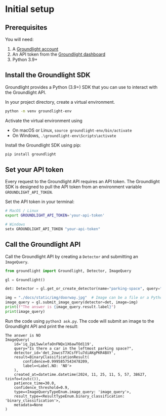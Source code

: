 # Initial setup

## Prerequisites
You will need:
1. A [Groundlight account](https://dashboard.groundlight.ai/)
2. An API token from the [Groundlight dashboard](https://dashboard.groundlight.ai/reef/my-account/api-tokens)
3. Python 3.9+


## Install the Groundlight SDK
Groundlight provides a Python (3.9+) SDK that you can use to interact with the Groundlight API.

In your project directory, create a virtual environment.
```bash
python -m venv groundlight-env
```

Activate the virtual environment using
- On macOS or Linux, `source groundlight-env/bin/activate`
- On Windows, `.\groundlight-env\Scripts\activate`

Install the Groundlight SDK using pip:
```bash
pip install groundlight
```

## Set your API token
Every request to the Groundlight API requires an API token. The Groundlight SDK is designed to pull the API token from an environment variable `GROUNDLIGHT_API_TOKEN`.

Set the API token in your terminal:
```bash
# MacOS / Linux
export GROUNDLIGHT_API_TOKEN='your-api-token'
```
```powershell
# Windows
setx GROUNDLIGHT_API_TOKEN "your-api-token"
```

## Call the Groundlight API
Call the Groundlight API by creating a `Detector` and submitting an `ImageQuery`.

```python title="ask.py"
from groundlight import Groundlight, Detector, ImageQuery

gl = Groundlight()

det: Detector = gl.get_or_create_detector(name="parking-space", query="Is there a car in the leftmost parking space?")

img = "./docs/static/img/doorway.jpg"  # Image can be a file or a Python object
image_query = gl.submit_image_query(detector=det, image=img)
print(f"The answer is {image_query.result.label}")
print(image_query)
```

Run the code using `python3 ask.py`. The code will submit an image to the Groundlight API and print the result:
```
The answer is NO
ImageQuery(
    id='iq_2pL5wwlefaOnFNQx1X6awTOd119',
    query="Is there a car in the leftmost parking space?",
    detector_id='det_2owcsT7XCsfFlu7diAKgPKR4BXY',
    result=BinaryClassificationResult(
        confidence=0.9995857543478209,
        label=<Label.NO: 'NO'>
    ),
    created_at=datetime.datetime(2024, 11, 25, 11, 5, 57, 38627, tzinfo=tzutc()),
    patience_time=30.0,
    confidence_threshold=0.9,
    type=<ImageQueryTypeEnum.image_query: 'image_query'>,
    result_type=<ResultTypeEnum.binary_classification: 'binary_classification'>,
    metadata=None
)
```